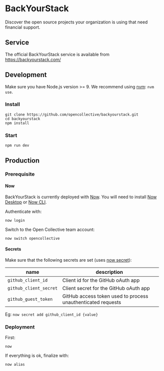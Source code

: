 # BackYourStack

Discover the open source projects your organization is using that need financial support.

## Service

The official BackYourStack service is available from https://backyourstack.com/

## Development

Make sure you have Node.js version >= 9. We recommend using [nvm](https://github.com/creationix/nvm): `nvm use`. 

### Install

```
git clone https://github.com/opencollective/backyourstack.git
cd backyourstack
npm install
```

### Start

`npm run dev`

## Production

### Prerequisite

#### Now

BackYourStack is currently deployed with [Now](https://zeit.co/now). You will need to install [Now Desktop](https://github.com/zeit/now-desktop) or [Now CLI](https://github.com/zeit/now-cli).

Authenticate with:

`now login`

Switch to the Open Collective team account:

`now switch opencollective`

#### Secrets

Make sure that the following secrets are set (uses [now secret](https://zeit.co/docs/getting-started/secrets)):

| name                   | description |
| ---------------------- | ----------- |
| `github_client_id`     | Client id for the GitHub oAuth app |
| `github_client_secret` | Client secret for the GitHub oAuth app |
| `github_guest_token`   | GitHub access token used to process unauthenticated requests |

Eg: `now secret add github_client_id {value}`

### Deployment

First:

`now`

If everything is ok, finalize with:

`now alias`
